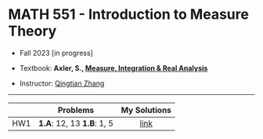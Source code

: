 # MATH 551 - Introduction to Measure Theory

- Fall 2023 [in progress]
 
- Textbook: **Axler, S., [Measure, Integration & Real Analysis](https://measure.axler.net/)**


- Instructor: [Qingtian Zhang](https://sites.google.com/site/qingtianzh/home)

---

|  | Problems | My Solutions |
| :---:|:---:|:---:|
| HW1 | **1.A**: 12, 13 **1.B**: 1, 5 | [link](assignments/HW1.pdf) |


